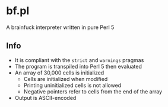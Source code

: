 # bf.pl

A brainfuck interpreter written in pure Perl 5

## Info

- It is compliant with the `strict` and `warnings` pragmas
- The program is transpiled into Perl 5 then evaluated
- An array of 30,000 cells is initialized
	- Cells are initialized when modified
	- Printing uninitialized cells is not allowed
	- Negative pointers refer to cells from the end of the array
- Output is ASCII-encoded
